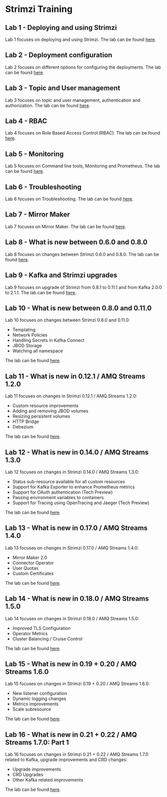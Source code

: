 # Strimzi Training

## Lab 1 - Deploying and using Strimzi

Lab 1 focuses on deploying and using Strimzi. The lab can be found [here](./lab-1/).

## Lab 2 - Deployment configuration

Lab 2 focuses on different options for configuring the deployments. The lab can be found [here](./lab-2/).

## Lab 3 - Topic and User management

Lab 3 focuses on topic and user management, authentication and authorization. The lab can be found [here](./lab-3/).

## Lab 4 - RBAC

Lab 4 focuses on Role Based Access Control (RBAC). The lab can be found [here](./lab-4/).

## Lab 5 - Monitoring

Lab 5 focuses on Command line tools, Monitoring and Prometheus. The lab can be found [here](./lab-5/).

## Lab 6 - Troubleshooting

Lab 6 focuses on Troubleshooting. The lab can be found [here](./lab-6/).

## Lab 7 - Mirror Maker

Lab 7 focuses on Mirror Maker. The lab can be found [here](./lab-7/).

## Lab 8 - What is new between 0.6.0 and 0.8.0

Lab 8 focuses on changes between Strimzi 0.6.0 and 0.8.0. The lab can be found [here](./lab-8/).

## Lab 9 - Kafka and Strimzi upgrades

Lab 9 focuses on upgrade of Strimzi from 0.8.1 to 0.11.1 and from Kafka 2.0.0 to 2.1.1. The lab can be found [here](./lab-9/).

## Lab 10 - What is new between 0.8.0 and 0.11.0

Lab 10 focuses on changes between Strimzi 0.8.0 and 0.11.0:

* Templating
* Network Policies
* Handling Secrets in Kafka Connect
* JBOD Storage
* Watching all namespace

The lab can be found [here](./lab-10/).

## Lab 11 - What is new in 0.12.1 / AMQ Streams 1.2.0

Lab 11 focuses on changes in Strimzi 0.12.1 / AMQ Streams 1.2.0:

* Custom resource improvements
* Adding and removing JBOD volumes
* Resizing persistent volumes
* HTTP Bridge
* Debezium

The lab can be found [here](./lab-11/).

## Lab 12 - What is new in 0.14.0 / AMQ Streams 1.3.0

Lab 12 focuses on changes in Strimzi 0.14.0 / AMQ Streams 1.3.0:

* Status sub-resource available for all custom resources
* Support for Kafka Exporter to enhance Prometheus metrics
* Support for OAuth authentication (Tech Preview)
* Passing environment variables to containers
* Support for Tracing using OpenTracing and Jaeger (Tech Preview)

The lab can be found [here](./lab-12/).

## Lab 13 - What is new in 0.17.0 / AMQ Streams 1.4.0

Lab 13 focuses on changes in Strimzi 0.17.0 / AMQ Streams 1.4.0:

* Mirror Maker 2.0
* Connector Operator
* User Quotas
* Custom Certificates

The lab can be found [here](./lab-13/).

## Lab 14 - What is new in 0.18.0 / AMQ Streams 1.5.0

Lab 14 focuses on changes in Strimzi 0.18.0 / AMQ Streams 1.5.0:

* Improved TLS Configuration
* Operator Metrics
* Cluster Balancing / Cruise Control

The lab can be found [here](./lab-14/).

## Lab 15 - What is new in 0.19 + 0.20 / AMQ Streams 1.6.0

Lab 15 focuses on changes in Strimzi 0.19 + 0.20 / AMQ Streams 1.6.0:

* New listener configuration
* Dynamic logging changes
* Metrics improvements
* Scale subresource

The lab can be found [here](./lab-15/).

## Lab 16 - What is new in 0.21 + 0.22 / AMQ Streams 1.7.0: Part 1

Lab 16 focuses on changes in Strimzi 0.21 + 0.22 / AMQ Streams 1.7.0 related to Kafka, upgrade improvements and CRD changes:

* Upgrade improvements
* CRD Upgrades
* Other Kafka related improvements

The lab can be found [here](./lab-16/).
